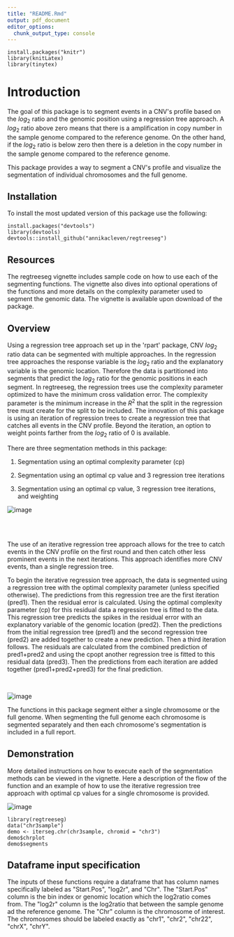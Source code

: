 ```yaml
---
title: "README.Rmd"
output: pdf_document
editor_options: 
  chunk_output_type: console
---
```


```{r, include = FALSE}
install.packages("knitr")
library(knitLatex)
library(tinytex)
```

# Introduction

The goal of this package is to segment events in a CNV's profile based on the $log_2$ ratio and the genomic position using a regression tree approach. A $log_2$ ratio above zero means that there is a amplification in copy number in the sample genome compared to the reference genome.  On the other hand, if the $log_2$ ratio is below zero then there is a deletion in the copy number in the sample genome compared to the reference genome.

This package provides a way to segment a CNV's profile and visualize the segmentation of individual chromosomes and the full genome. 


## Installation

To install the most updated version of this package use the following:

```{r, eval = FALSE}
install.packages("devtools")
library(devtools)
devtools::install_github("annikacleven/regtreeseg")
```

## Resources

The regtreeseg vignette includes sample code on how to use each of the segmenting functions.  The vignette also dives into optional operations of the functions and more details on the complexity parameter used to segment the genomic data. The vignette is available upon download of the package.

## Overview

Using a regression tree approach set up in the 'rpart' package, CNV $log_2$ ratio data can be segmented with multiple approaches. In the regression tree approaches the response variable is the $log_2$ ratio and the explanatory variable is the genomic location. Therefore the data is partitioned into segments that predict the $log_2$ ratio for the genomic positions in each segment. In regtreeseg, the regression trees use the complexity parameter optimized to have the minimum cross validation error.  The complexity parameter is the minimum increase in the $R^2$ that the split in the regression tree must create for the split to be included. The innovation of this package is using an iteration of regression trees to create a regression tree that catches all events in the CNV profile.  Beyond the iteration, an option to weight points farther from the $log_2$ ratio of 0 is available.

There are three segmentation methods in this package:

1. Segmentation using an optimal complexity parameter (cp)

2. Segmentation using an optimal cp value and 3 regression tree iterations

3. Segmentation using an optimal cp value, 3 regression tree iterations, and weighting

![image](https://user-images.githubusercontent.com/76005312/130142191-b5f9b69e-7b3d-410d-8884-e093af8c0e4c.png)

<br/>
<br/>

The use of an iterative regression tree approach allows for the tree to catch events in the CNV profile on the first round and then catch other less prominent events in the next iterations.  This approach identifies more CNV events, than a single regression tree. 

To begin the iterative regression tree approach, the data is segmented using a regression tree with the optimal complexity parameter (unless specified otherwise). The predictions from this regression tree are the first iteration (pred1).  Then the residual error is calculated. Using the optimal complexity parameter (cp) for this residual data a regression tree is fitted to the data. This regression tree predicts the spikes in the residual error with an explanatory variable of the genomic location (pred2). Then the predictions from the initial regression tree (pred1) and the second regression tree (pred2) are added together to create a new prediction.  Then a third iteration follows.  The residuals are calculated from the combined prediction of pred1+pred2  and using the cpopt another regression tree is fitted to this residual data (pred3).  Then the predictions from each iteration are added together (pred1+pred2+pred3) for the final prediction.

<br/>

![image](https://user-images.githubusercontent.com/76005312/130142335-138fdb8f-9727-4a78-9f58-37d1b4d7be67.png)


The functions in this package segment either a single chromosome or the full genome.  When segmenting the full genome each chromosome is segmented separately and then each chromosome's segmentation is included in a full report. 

## Demonstration

More detailed instructions on how to execute each of the segmentation methods can be viewed in the vignette. Here a description of the flow of the function and an example of how to use the iterative regression tree approach with optimal cp values for a single chromosome is provided.

![image](https://user-images.githubusercontent.com/76005312/130142374-10ad1ae5-82a7-4044-bec0-b1013be48238.png)


```{r, eval = FALSE}
library(regtreeseg)
data("chr3sample")
demo <- iterseg.chr(chr3sample, chromid = "chr3")
demo$chrplot
demo$segments
```


## Dataframe input specification
The inputs of these functions require a dataframe that has column names specifically labeled as "Start.Pos", "log2r", and "Chr".
The "Start.Pos" column is the bin index or genomic location which the log2ratio comes from.
The "log2r" column is the log2ratio that between the sample genome ad the reference genome.
The "Chr" column is the chromosome of interest.  The chromosomes should be labeled exactly as "chr1", "chr2", "chr22", "chrX", "chrY". 

<br/>
<br/>
<br/>
<br/>



